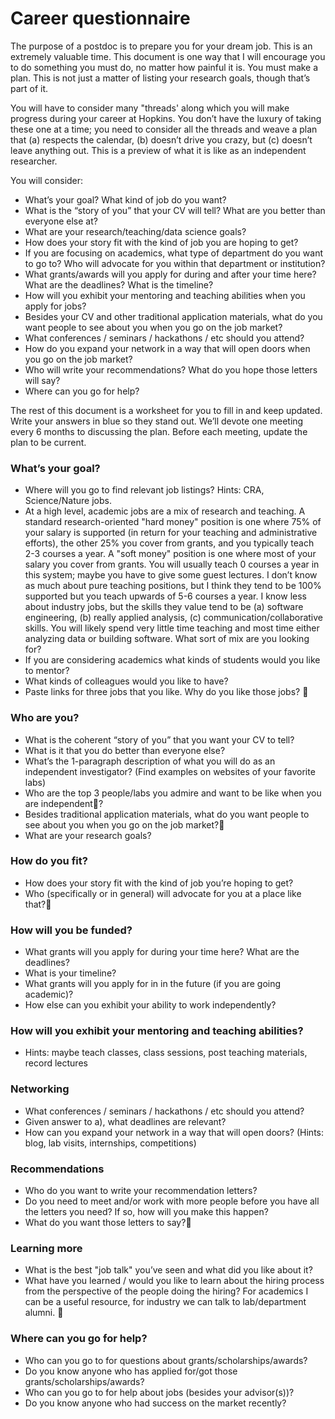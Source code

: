 Career questionnaire
====================

The purpose of a postdoc is to prepare you for your dream job. This is an extremely valuable time.  This document is one way that I will encourage you to do something you must do, no matter how painful it is.  You must make a plan.  This is not just a matter of listing your research goals, though that’s part of it.

You will have to consider many "threads' along which you will make progress during your career at Hopkins.  You don’t have the luxury of taking these one at a time; you need to consider all the threads and weave a plan that (a) respects the calendar, (b) doesn’t drive you crazy, but (c) doesn’t leave anything out.  This is a preview of what it is like as an independent researcher. 

You will consider:

* What’s your goal?  What kind of job do you want?
* What is the “story of you” that your CV will tell?  What are you better than everyone else at?
* What are your research/teaching/data science goals?
* How does your story fit with the kind of job you are hoping to get?  
* If you are focusing on academics, what type of department do you want to go to? Who will advocate for you within that department or institution?
* What grants/awards will you apply for during and after your time here?  What are the deadlines?  What is the timeline?  
* How will you exhibit your mentoring and teaching abilities when you apply for jobs?
* Besides your CV and other traditional application materials, what do you want people to see about you when you go on the job market?
* What conferences / seminars / hackathons / etc should you attend?  
* How do you expand your network in a way that will open doors when you go on the job market?
* Who will write your recommendations?  What do you hope those letters will say?
* Where can you go for help?

The rest of this document is a worksheet for you to fill in and keep updated.  Write your answers in blue so they stand out.  We’ll devote one meeting every 6 months to discussing the plan.  Before each meeting, update the plan to be current.

### What’s your goal?

* Where will you go to find relevant job listings?  Hints: CRA, Science/Nature jobs.
* At a high level, academic jobs are a mix of research and teaching.  A standard research-oriented "hard money" position is one where 75% of your salary is supported (in return for your teaching and administrative efforts), the other 25% you cover from grants, and you typically teach 2-3 courses a year.  A "soft money" position is one where most of your salary you cover from grants.  You will usually teach 0 courses a year in this system; maybe you have to give some guest lectures.  I don’t know as much about pure teaching positions, but I think they tend to be 100% supported but you teach upwards of 5-6 courses a year.  I know less about industry jobs, but the skills they value tend to be (a) software engineering, (b) really applied analysis, (c) communication/collaborative skills. You will likely spend very little time teaching and most time either analyzing data or building software. What sort of mix are you looking for? 
* If you are considering academics what kinds of students would you like to mentor?
* What kinds of colleagues would you like to have?
* Paste links for three jobs that you like.  Why do you like those jobs?

### Who are you?

* What is the coherent “story of you” that you want your CV to tell?
* What is it that you do better than everyone else?
* What’s the 1-paragraph description of what you will do as an independent investigator?  (Find examples on websites of your favorite labs)
* Who are the top 3 people/labs you admire and want to be like when you are independent?
* Besides traditional application materials, what do you want people to see about you when you go on the job market?
* What are your research goals?

### How do you fit?

* How does your story fit with the kind of job you’re hoping to get?
* Who (specifically or in general) will advocate for you at a place like that?

### How will you be funded?

* What grants will you apply for during your time here?  What are the deadlines?
* What is your timeline? 
* What grants will you apply for in in the future (if you are going academic)? 
* How else can you exhibit your ability to work independently?

### How will you exhibit your mentoring and teaching abilities?

* Hints: maybe teach classes, class sessions, post teaching materials, record lectures

### Networking

* What conferences / seminars / hackathons / etc should you attend?
* Given answer to a), what deadlines are relevant?
* How can you expand your network in a way that will open doors? (Hints: blog, lab visits, internships, competitions)

### Recommendations

* Who do you want to write your recommendation letters?
* Do you need to meet and/or work with more people before you have all the letters you need?  If so, how will you make this happen?
* What do you want those letters to say?

### Learning more

* What is the best "job talk" you’ve seen and what did you like about it?
* What have you learned / would you like to learn about the hiring process from the perspective of the people doing the hiring? For academics I can be a useful resource, for industry we can talk to lab/department alumni. 

### Where can you go for help?

* Who can you go to for questions about grants/scholarships/awards?
* Do you know anyone who has applied for/got those grants/scholarships/awards?
* Who can you go to for help about jobs (besides your advisor(s))?
* Do you know anyone who had success on the market recently?

